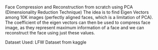 Face Compression and Reconstruction from scratch using PCA (Dimensionality Reduction Technique)
   The idea is to find Eigen Vectors among 10K images (perfectly aligned faces, which is a limitation of PCA). The coefficient of
the eigen vectors can then be used to compress face image, as they represent maximum information of a face and we can
reconstruct the face using just these values.

Dataset Used:
    LFW Dataset from kaggle
